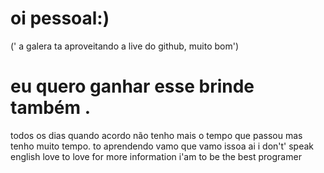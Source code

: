 # oi pessoal:)
(' a galera ta aproveitando a live  do github, muito bom')
# eu quero ganhar esse brinde também .
todos os dias quando acordo não tenho mais o tempo que passou mas tenho muito tempo.
to aprendendo vamo que vamo issoa ai
i don't' speak english
love to love 
for more information
i'am to be the best programer
